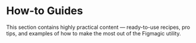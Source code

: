 # How-to Guides

This section contains highly practical content — ready-to-use recipes, pro tips, and examples of how to make the most out of the Figmagic utility.